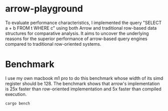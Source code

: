 # arrow-playground

To evaluate performance characteristics, I implemented the query "SELECT a + b FROM t WHERE c" using both Arrow and
traditional row-based data structures for comparative analysis.
It aims to uncover the underlying reasons for the superior performance of arrow-based query engines compared to
traditional row-oriented systems.

# Benchmark
I use my own macbook m1 pro to do this benchmark whose width of its simd register should be 128.
The benchmark shows that arrow's implementation is 25x faster than row-oriented implementation and 5x faster than compiled execution.

```bash
cargo bench
```
